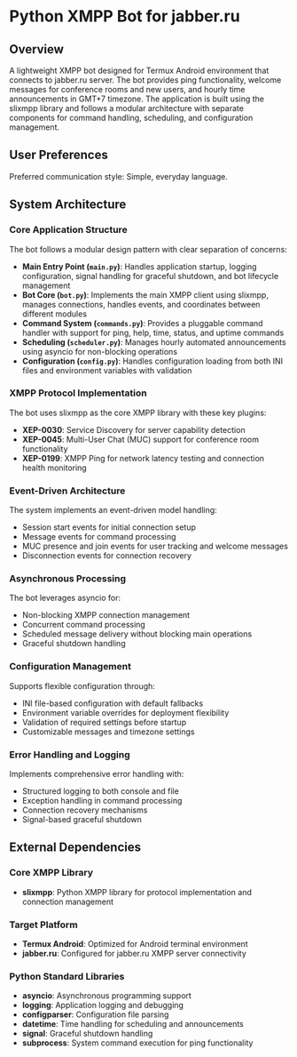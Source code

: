 # Python XMPP Bot for jabber.ru

## Overview

A lightweight XMPP bot designed for Termux Android environment that connects to jabber.ru server. The bot provides ping functionality, welcome messages for conference rooms and new users, and hourly time announcements in GMT+7 timezone. The application is built using the slixmpp library and follows a modular architecture with separate components for command handling, scheduling, and configuration management.

## User Preferences

Preferred communication style: Simple, everyday language.

## System Architecture

### Core Application Structure

The bot follows a modular design pattern with clear separation of concerns:

- **Main Entry Point (`main.py`)**: Handles application startup, logging configuration, signal handling for graceful shutdown, and bot lifecycle management
- **Bot Core (`bot.py`)**: Implements the main XMPP client using slixmpp, manages connections, handles events, and coordinates between different modules
- **Command System (`commands.py`)**: Provides a pluggable command handler with support for ping, help, time, status, and uptime commands
- **Scheduling (`scheduler.py`)**: Manages hourly automated announcements using asyncio for non-blocking operations
- **Configuration (`config.py`)**: Handles configuration loading from both INI files and environment variables with validation

### XMPP Protocol Implementation

The bot uses slixmpp as the core XMPP library with these key plugins:
- **XEP-0030**: Service Discovery for server capability detection
- **XEP-0045**: Multi-User Chat (MUC) support for conference room functionality
- **XEP-0199**: XMPP Ping for network latency testing and connection health monitoring

### Event-Driven Architecture

The system implements an event-driven model handling:
- Session start events for initial connection setup
- Message events for command processing
- MUC presence and join events for user tracking and welcome messages
- Disconnection events for connection recovery

### Asynchronous Processing

The bot leverages asyncio for:
- Non-blocking XMPP connection management
- Concurrent command processing
- Scheduled message delivery without blocking main operations
- Graceful shutdown handling

### Configuration Management

Supports flexible configuration through:
- INI file-based configuration with default fallbacks
- Environment variable overrides for deployment flexibility
- Validation of required settings before startup
- Customizable messages and timezone settings

### Error Handling and Logging

Implements comprehensive error handling with:
- Structured logging to both console and file
- Exception handling in command processing
- Connection recovery mechanisms
- Signal-based graceful shutdown

## External Dependencies

### Core XMPP Library
- **slixmpp**: Python XMPP library for protocol implementation and connection management

### Target Platform
- **Termux Android**: Optimized for Android terminal environment
- **jabber.ru**: Configured for jabber.ru XMPP server connectivity

### Python Standard Libraries
- **asyncio**: Asynchronous programming support
- **logging**: Application logging and debugging
- **configparser**: Configuration file parsing
- **datetime**: Time handling for scheduling and announcements
- **signal**: Graceful shutdown handling
- **subprocess**: System command execution for ping functionality